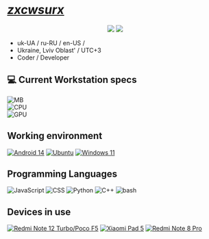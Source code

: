 # _<ins>[zxcwsurx](https://linktr.ee/zxcwsurx)</ins>_
<div align="center">
  <img src="https://github-readme-stats.vercel.app/api?username=zxcwsurx&show_icons=true&theme=catppuccin_mocha&border_radius=12&hide_border=true">
  <img src="https://github-readme-stats.vercel.app/api/top-langs?username=zxcwsurx&layout=compact&show_icons=true&theme=catppuccin_mocha&border_radius=12&hide_border=true">
</div>

- uk-UA / ru-RU / en-US /
- Ukraine, Lviv Oblast' / UTC+3
- Coder / Developer


## 💻 Current Workstation specs
![MB](https://img.shields.io/badge/ASUS-PRIME_H510M–E-cba6f7?style=for-the-badge&logoColor=cdd6f4&labelColor=1e1e2e)
<br>
![CPU](https://img.shields.io/badge/INTEL-Core_i3–10100F-cba6f7?style=for-the-badge&logoColor=cdd6f4&labelColor=1e1e2e)
<br> 
![GPU](https://img.shields.io/badge/MSI-GeForce_Gtx_1660_SUPER_VENTUS_XS_OC-cba6f7?style=for-the-badge&logoColor=cdd6f4&labelColor=1e1e2e)


## Working environment
[![Android 14](https://img.shields.io/badge/Android%2014%20QPR2-3ddc84?style=flat-square&logo=android&logoColor=ffffff)](https://www.android.com/android-14/)
[![Ubuntu](https://img.shields.io/badge/Ubuntu%2024.04%20LTS-E95420?style=flat-square&logo=ubuntu&logoColor=ffffff)](https://ubuntu.com/desktop/)
[![Windows 11](https://img.shields.io/badge/Windows%2011%2022H2-3bb3eb?style=flat-square&logo=windows&logoColor=ffffff)](https://www.microsoft.com/en-gb/windows/windows-11/)

## Programming Languages
![JavaScript](https://img.shields.io/badge/-JavaScript-f0db4f?style=flat-square&logo=javascript&logoColor=000)
![CSS](https://img.shields.io/badge/-CSS-264de4?style=flat-square&logo=css3&logoColor=fff)
![Python](https://img.shields.io/badge/-Python-3776ab?style=flat-square&logo=python&logoColor=fff)
![C++](https://img.shields.io/badge/-C++-blue?style=flat-square&logo=cplusplus&logoColor=fff)
![bash](https://img.shields.io/badge/-bash-4eaa25?style=flat-square&logo=gnu%20bash&logoColor=fff)

## Devices in use
[![Redmi Note 12 Turbo/Poco F5](https://img.shields.io/badge/-POCO%20F5-black?style=flat-square&logo=xiaomi&logoColor=ffffff)](https://.po.co/global/product/poco-f5/)
[![Xiaomi Pad 5 ](https://img.shields.io/badge/-Xiaomi%20Pad%205-orange?style=flat-square&logo=xiaomi&logoColor=ffffff)](https://www.mi.com/uk/product/xiaomi-pad-5/)
[![ ~~Redmi Note 8 Pro~~ ](https://img.shields.io/badge/-Redmi%20Note%208%20Pro-orange?style=flat-square&logo=xiaomi&logoColor=ffffff)](https://www.mi.com/ru/redmi-note-8-pro/)